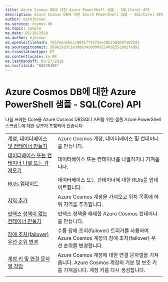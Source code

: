 ```yaml
---
title: Azure Cosmos DB에 대한 Azure PowerShell 샘플 - SQL(Core) API
description: Azure Cosmos DB에 대한 Azure PowerShell 샘플 - SQL(Core) API
author: markjbrown
ms.service: cosmos-db
ms.topic: sample
ms.date: 05/18/2019
ms.author: mjbrown
ms.openlocfilehash: f657eea56acc98417f4275ee38b2a8169fa022d1
ms.sourcegitcommit: 509e1583c3a3dde34c8090d2149d255cb92fe991
ms.translationtype: HT
ms.contentlocale: ko-KR
ms.lasthandoff: 05/27/2019
ms.locfileid: "66245165"
---
```

# <a name="azure-powershell-samples-for-azure-cosmos-db-sql-core-api"></a>Azure Cosmos DB에 대한 Azure PowerShell 샘플 - SQL(Core) API

다음 표에는 Core용 Azure Cosmos DB(SQL) API를 위한 샘플 Azure PowerShell 스크립트에 대한 링크가 포함되어 있습니다.

| | |
|---|---|
|[계정, 데이터베이스 및 컨테이너 만들기](scripts/powershell/sql/ps-sql-create.md?toc=%2fpowershell%2fmodule%2ftoc.json)| Azure Cosmos 계정, 데이터베이스 및 컨테이너를 만듭니다. |
|[데이터베이스 또는 컨테이너 나열 또는 가져오기](scripts/powershell/sql/ps-sql-list-get.md?toc=%2fpowershell%2fmodule%2ftoc.json)| 데이터베이스 또는 컨테이너를 나열하거나 가져옵니다. |
|[RU/s 업데이트](scripts/powershell/sql/ps-sql-ru-update.md?toc=%2fpowershell%2fmodule%2ftoc.json)| 데이터베이스 또는 컨테이너에 대한 RU/s를 업데이트합니다. |
|[지역 추가](scripts/powershell/common/ps-account-update.md?toc=%2fpowershell%2fmodule%2ftoc.json)| Azure Cosmos 계정을 가져오고 위치 목록에 하위 지역을 추가합니다. |
|[인덱스 정책이 없는 컨테이너 만들기](scripts/powershell/sql/ps-container-create-index-none.md?toc=%2fpowershell%2fmodule%2ftoc.json) | 인덱스 정책을 해제한 Azure Cosmos 컨테이너를 만듭니다.|
|[장애 조치(failover) 우선 순위 변경](scripts/powershell/common/ps-account-failover-priority-update.md?toc=%2fpowershell%2fmodule%2ftoc.json)| 수동 장애 조치(failover) 트리거를 사용하여 Azure Cosmos 계정의 장애 조치(failover) 우선 순위를 변경합니다. |
|[계정 키 및 연결 문자열 작업](scripts/powershell/common/ps-account-keys-connection-strings.md?toc=%2fpowershell%2fmodule%2ftoc.json)| Azure Cosmos 계정에 대한 연결 문자열을 가져옵니다. Azure Cosmos 계정의 기본 및 보조 키를 가져옵니다. 계정 키를 다시 생성합니다. |
|||